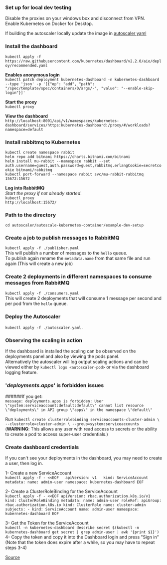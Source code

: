 ### Set up for local dev testing
Disable the proxies on your windows box and disconnect from VPN.  
Enable Kubernetes on Docker for Desktop.  

If building the autoscaler locally update the image in [autoscaler yaml](./autoscaler.yaml)

### Install the dashboard
`kubectl apply -f https://raw.githubusercontent.com/kubernetes/dashboard/v2.2.0/aio/deploy/recommended.yaml`  

**Enables anonymous login**  
`kubectl patch deployment kubernetes-dashboard -n kubernetes-dashboard --type 'json' -p '[{"op": "add", "path": "/spec/template/spec/containers/0/args/-", "value": "--enable-skip-login"}]'`  

**Start the proxy**  
`kubectl proxy`  

**View the dashboard**  
`http://localhost:8001/api/v1/namespaces/kubernetes-dashboard/services/https:kubernetes-dashboard:/proxy/#/workloads?namespace=default`  

### Install rabbitmq to Kubernetes
`kubectl create namespace rabbit`  
`helm repo add bitnami https://charts.bitnami.com/bitnami`  
`helm install mu-rabbit --namespace rabbit --set auth.username=guest,auth.password=guest,rabbitmq.erlangCookie=secretcookie bitnami/rabbitmq`  
`kubectl port-forward --namespace rabbit svc/mu-rabbit-rabbitmq 15672:15672`  

**Log into RabbitMQ**  
*Start the proxy if not already started*.  
`kubectl proxy`  
`http://localhost:15672/`  

### Path to the directory
`cd autoscaler/autoscale-kubernetes-container/example-dev-setup`

### Create a job to publish messages to RabbitMQ
`kubectl apply -f ./publisher.yaml`  
This will publish a number of messages to the `hello` queue.  
To publish again rename the `metadata.name` from that same file and run again (This will create a new job)
 
### Create 2 deployments in different namespaces to consume messages from RabbitMQ
`kubectl apply -f ./consumers.yaml`  
This will create 2 deployments that will consume 1 message per second and per pod from the `hello` queue.  

### Deploy the Autoscaler
`kubectl apply -f ./autoscaler.yaml` .

### Observing the scaling in action
If the dashboard is installed the scaling can be observed on the deployments panel and also by viewing the pods panel.  
Alternatively the autoscaler will log output scaling actions and can be viewed either by `kubectl logs <autoscaler-pod>` 
or via the dashboard logging feature. 

### '_deployments.apps_' is forbidden issues
######If you get:  
`message: deployments.apps is forbidden: User \"system:serviceaccount:default:default\" cannot list resource \"deployments\" in API group \"apps\" in the namespace \"default\"`  
 
Run `kubectl create clusterrolebinding serviceaccounts-cluster-admin \
--clusterrole=cluster-admin \
--group=system:serviceaccounts`  
(**WARNING**: This allows any user with read access to secrets or the ability to create a pod to access super-user credentials.)

### Create dashboard credentials
If you can't see your deployments in the dashboard, you may need to create a user, then log in.

1- Create a new ServiceAccount  
`kubectl apply -f - <<EOF  
apiVersion: v1  
kind: ServiceAccount
metadata:
name: admin-user
namespace: kubernetes-dashboard
EOF`  

2- Create a ClusterRoleBinding for the ServiceAccount  
`kubectl apply -f - <<EOF
apiVersion: rbac.authorization.k8s.io/v1
kind: ClusterRoleBinding
metadata:
name: admin-user
roleRef:
apiGroup: rbac.authorization.k8s.io
kind: ClusterRole
name: cluster-admin
subjects: - kind: ServiceAccount name: admin-user namespace: kubernetes-dashboard
EOF`

3- Get the Token for the ServiceAccount  
`kubectl -n kubernetes-dashboard describe secret $(kubectl -n kubernetes-dashboard get secret | grep admin-user | awk '{print $1}')`  
4- Copy the token and copy it into the Dashboard login and press "Sign in"
(Note that the token does expire after a while, so you may have to repeat steps 3-4)
  
[Source](https://kubernetes.io/blog/2020/05/21/wsl-docker-kubernetes-on-the-windows-desktop/)

